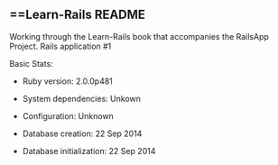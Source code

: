 ==Learn-Rails README
------------------

Working through the Learn-Rails book that accompanies the RailsApp Project. 
Rails application #1

Basic Stats:

* Ruby version: 2.0.0p481

* System dependencies: Unkown

* Configuration: Unknown

* Database creation: 22 Sep 2014

* Database initialization: 22 Sep 2014

